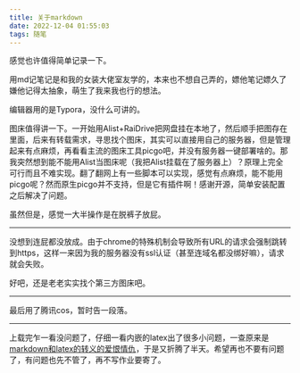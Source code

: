 ```yaml
---
title: 关于markdown
date: 2022-12-04 01:55:03
tags: 随笔
---
```


感觉也许值得简单记录一下。

用md记笔记是和我的女装大佬室友学的，本来也不想自己弄的，嫖他笔记嫖久了嫌他记得太抽象，萌生了我来我也行的想法。

编辑器用的是Typora，没什么可讲的。

图床值得讲一下。一开始用Alist+RaiDrive把网盘挂在本地了，然后顺手把图存在里面，后来有转载需求，寻思找个图床，其实可以直接用自己的服务器，但是管理起来有点麻烦，再看看主流的图床工具picgo吧，并没有服务器一键部署啥的。那我突然想到能不能用Alist当图床呢（我把Alist挂载在了服务器上）？原理上完全可行而且不难实现。翻了翻网上有一些脚本可以实现，感觉有点麻烦，能不能用picgo呢？然而原生picgo并不支持，但是它有插件啊！感谢开源，简单安装配置之后解决了问题。

虽然但是，感觉一大半操作是在脱裤子放屁。

------

没想到连屁都没放成。由于chrome的特殊机制会导致所有URL的请求会强制跳转到https，这样一来因为我的服务器没有ssl认证（甚至连域名都没绑好嘛），请求就会失败。

好吧，还是老老实实找个第三方图床吧。

----

最后用了腾讯cos，暂时告一段落。

---

上载完乍一看没问题了，仔细一看内嵌的latex出了很多小问题，一查原来是[markdown和latex的转义的爱恨情仇](https://segmentfault.com/a/1190000007261752)，于是又折腾了半天。希望再也不要有问题了，有问题也先不管了，再不写作业要寄了。

